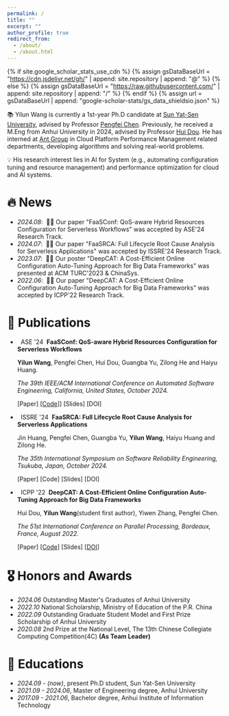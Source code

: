 ```yaml
---
permalink: /
title: ""
excerpt: ""
author_profile: true
redirect_from: 
  - /about/
  - /about.html
---
```


{% if site.google_scholar_stats_use_cdn %}
{% assign gsDataBaseUrl = "https://cdn.jsdelivr.net/gh/" | append: site.repository | append: "@" %}
{% else %}
{% assign gsDataBaseUrl = "https://raw.githubusercontent.com/" | append: site.repository | append: "/" %}
{% endif %}
{% assign url = gsDataBaseUrl | append: "google-scholar-stats/gs_data_shieldsio.json" %}

<span class='anchor' id='about-me'></span>

📚 Yilun Wang is currently a 1st-year Ph.D candidate at [Sun Yat-Sen University](https://sysu.edu.cn/), advised by Professor [Pengfei Chen](https://cse.sysu.edu.cn/content/3747). Previously, he received a M.Eng from Anhui University in 2024, advised by Professor [Hui Dou](https://cs.ahu.edu.cn/2021/1216/c20807a277166/page.htm). He has interned at [Ant Group](https://www.antgroup.com/) in Cloud Platform Performance Management related departments, developing algorithms and solving real-world problems.

💡 His research interest lies in AI for System (e.g., automating configuration tuning and resource management) and performance optimization for cloud and AI systems. 


# 🔥 News
- *2024.08*: &nbsp;🎉🎉 Our paper "FaaSConf: QoS-aware Hybrid Resources Configuration for Serverless Workflows" was accepted by ASE'24 Research Track.
- *2024.07*: &nbsp;🎉🎉 Our paper "FaaSRCA: Full Lifecycle Root Cause Analysis for Serverless Applications" was accepted by ISSRE'24 Research Track.
- *2023.07*: &nbsp;🎉🎉 Our poster "DeepCAT: A Cost-Efficient Online Configuration Auto-Tuning Approach for Big Data Frameworks" was presented at ACM TURC'2023 & ChinaSys.
- *2022.06*: &nbsp;🎉🎉 Our paper "DeepCAT: A Cost-Efficient Online Configuration Auto-Tuning Approach for Big Data Frameworks" was accepted by ICPP'22 Research Track.


# 📝 Publications 

- &nbsp; <span class="badge">ASE '24</span> &nbsp;**FaaSConf: QoS-aware Hybrid Resources Configuration for Serverless Workflows**

  <span style="font-size:14px;"> **Yilun Wang**, Pengfei Chen, Hui Dou, Guangba Yu, Zilong He and Haiyu Huang. </span>

  <span style="font-size:14px;"> *The 39th IEEE/ACM International Conference on Automated Software Engineering, California, United States, October 2024.* </span>

  [Paper]
  [[Code]](https://github.com/wiluen/FaaSConf)]
  [Slides]
  [DOI]

- &nbsp; <span class="badge">ISSRE '24</span> &nbsp;**FaaSRCA: Full Lifecycle Root Cause Analysis for Serverless Applications**

  <span style="font-size:14px;"> Jin Huang, Pengfei Chen, Guangba Yu, **Yilun Wang**, Haiyu Huang and Zilong He. </span>

  <span style="font-size:14px;"> *The 35th International Symposium on Software Reliability Engineering, Tsukuba, Japan, October 2024.* </span>

  [Paper]
  [Code]
  [Slides]
  [DOI]

- &nbsp; <span class="badge">ICPP '22</span> &nbsp;**DeepCAT: A Cost-Efficient Online Configuration Auto-Tuning Approach for Big Data Frameworks**

  <span style="font-size:14px;"> Hui Dou, **Yilun Wang**(student first author), Yiwen Zhang, Pengfei Chen. </span>

  <span style="font-size:14px;"> *The 51st International Conference on Parallel Processing, Bordeaux, France, August 2022.* </span>

  [Paper]
  [[Code](https://github.com/wiluen/DeepCAT)]
  [Slides]
  [[DOI](https://doi.org/10.1145/3545008.3545018)]

# 🎖 Honors and Awards
- *2024.06* Outstanding Master's Graduates of Anhui University
- *2022.10* National Scholarship, Ministry of Education of the P.R. China
- *2022.09* Outstanding Graduate Student Model and First Prize Scholarship of Anhui University
- *2020.08* 2nd Prize at the National Level, The 13th Chinese Collegiate Computing Competition(4C) **(As Team Leader)**

# 📖 Educations
- *2024.09 - (now)*, present Ph.D student, Sun Yat-Sen University
- *2021.09 - 2024.06*, Master of Engineering degree, Anhui University
- *2017.09 - 2021.06*, Bachelor degree, Anhui Institute of Information Technology
 


<!-- # 💻 Internships -->
